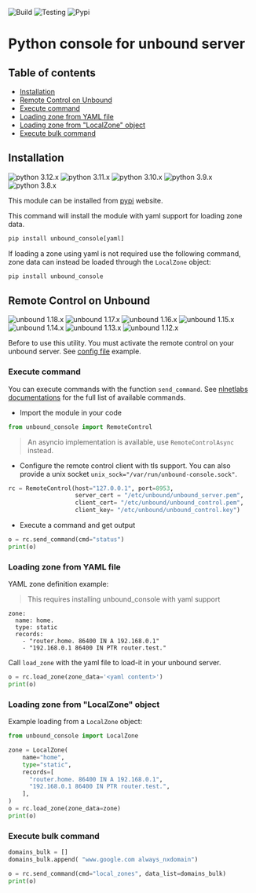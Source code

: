 ![Build](https://github.com/dmachard/python-unbound-console/workflows/Build/badge.svg) ![Testing](https://github.com/dmachard/python-unbound-console/workflows/Testing/badge.svg) ![Pypi](https://github.com/dmachard/python-unbound-console/workflows/Publish/badge.svg)

# Python console for unbound server

## Table of contents
* [Installation](#installation)
* [Remote Control on Unbound](#remote-control-on-unbound)
* [Execute command](#execute-command)
* [Loading zone from YAML file](#loading-zone-from-yaml-file)
* [Loading zone from "LocalZone" object](#loading-zone-from-localzone-object)
* [Execute bulk command](#execute-bulk-command)

## Installation

![python 3.12.x](https://img.shields.io/badge/python%203.12.x-tested-blue) ![python 3.11.x](https://img.shields.io/badge/python%203.11.x-tested-blue) ![python 3.10.x](https://img.shields.io/badge/python%203.10.x-tested-blue) ![python 3.9.x](https://img.shields.io/badge/python%203.9.x-tested-blue) ![python 3.8.x](https://img.shields.io/badge/python%203.8.x-tested-blue)

This module can be installed from [pypi](https://pypi.org/project/unbound_console/) website.

This command will install the module with yaml support for loading zone data.

```python
pip install unbound_console[yaml]
```

If loading a zone using yaml is not required use the following command, zone data can instead be loaded through the `LocalZone` object:

```python
pip install unbound_console
```

## Remote Control on Unbound

![unbound 1.18.x](https://img.shields.io/badge/unbound%201.18.x-tested-green) ![unbound 1.17.x](https://img.shields.io/badge/unbound%201.17.x-tested-green) ![unbound 1.16.x](https://img.shields.io/badge/unbound%201.16.x-tested-green) ![unbound 1.15.x](https://img.shields.io/badge/unbound%201.15.x-tested-green) ![unbound 1.14.x](https://img.shields.io/badge/unbound%201.14.x-tested-green)  ![unbound 1.13.x](https://img.shields.io/badge/unbound%201.13.x-tested-green) ![unbound 1.12.x](https://img.shields.io/badge/unbound%201.12.x-tested-green)

Before to use this utility. You must activate the remote control on your unbound server.
See [config file](https://github.com/dmachard/python-unbound-console/blob/master/testsdata/unbound_tls.conf) example.

### Execute command

You can execute commands with the function `send_command`. See [nlnetlabs documentations](https://www.nlnetlabs.nl/documentation/unbound/unbound-control/) for the full list of available commands.

- Import the module in your code

```python
from unbound_console import RemoteControl
```

> An asyncio implementation is available, use `RemoteControlAsync` instead.

- Configure the remote control client with tls support. You can also provide a unix socket `unix_sock="/var/run/unbound-console.sock"`.

```python
rc = RemoteControl(host="127.0.0.1", port=8953,
                   server_cert = "/etc/unbound/unbound_server.pem",
                   client_cert= "/etc/unbound/unbound_control.pem",
                   client_key= "/etc/unbound/unbound_control.key")
```

- Execute a command and get output

```python
o = rc.send_command(cmd="status")
print(o)
```

### Loading zone from YAML file

YAML zone definition example:

> This requires installing unbound_console with yaml support

```
zone:
  name: home.
  type: static
  records:
    - "router.home. 86400 IN A 192.168.0.1"
    - "192.168.0.1 86400 IN PTR router.test."
```

Call `load_zone` with the yaml file to load-it in your unbound server.

```python
o = rc.load_zone(zone_data='<yaml content>')
print(o)
```

### Loading zone from "LocalZone" object

Example loading from a `LocalZone` object:

```python
from unbound_console import LocalZone

zone = LocalZone(
    name="home",
    type="static",
    records=[
      "router.home. 86400 IN A 192.168.0.1",
      "192.168.0.1 86400 IN PTR router.test.",
    ],
)
o = rc.load_zone(zone_data=zone)
print(o)
```

### Execute bulk command

```python
domains_bulk = []
domains_bulk.append( "www.google.com always_nxdomain")

o = rc.send_command(cmd="local_zones", data_list=domains_bulk)
print(o)
```
